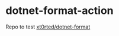 # dotnet-format-action
Repo to test [xt0rted/dotnet-format](https://github.com/xt0rted/dotnet-format)
